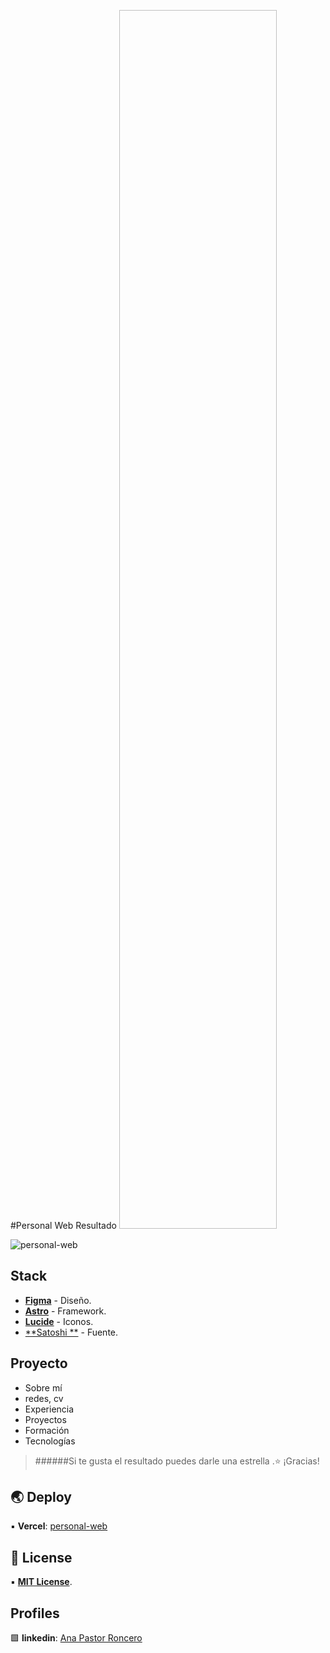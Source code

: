 #Personal Web
Resultado
<a href="https://personal-web-kohl.vercel.app/"><img href="jkasdjkasjdklsjdklsjdksajkdl" style="height: 50%; width:50%;"/></a>

![personal-web](./images/personal-web.png)

## Stack
- [**Figma**](https://www.figma.com/) - Diseño.
- [**Astro**](https://astro.build/) - Framework.
- [**Lucide**](https://lucide.dev/) - Iconos.
- [**Satoshi **](https://www.fontshare.com/) - Fuente.

## Proyecto

- Sobre mí
- redes, cv
- Experiencia
- Proyectos
- Formación
- Tecnologías


> ######Si te gusta el resultado puedes darle una estrella .⭐ ¡Gracias!


## 🌏 Deploy

▪️ **Vercel**: [personal-web](https://personal-web-kohl.vercel.app/)


## 📃 License

▪️ [**MIT License**](https://github.com/Anaroncero/portfolio-ana/blob/main/README.md).


## Profiles

🟩 **linkedin**: [Ana Pastor Roncero](https://www.linkedin.com/in/ana-pastor-roncero/) 






